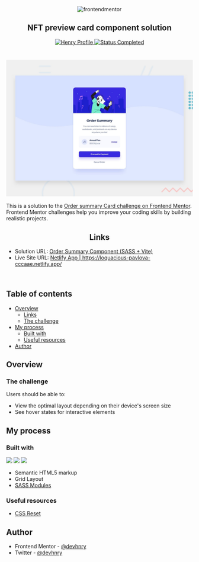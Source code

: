 <div align="center">

  <img src="https://www.frontendmentor.io/static/images/logo-mobile.svg" alt="frontendmentor" width="80">

  <h2 align="center">NFT preview card component solution</h2>
</div>

<!-- Bagdes -->
<div align="center">
  <!-- Profile -->
  <a href="https://www.frontendmentor.io/profile/devhnry">
    <img src="https://img.shields.io/badge/Profile-Henry%20Taiwo-07043B?style=for-the-badge&logo=frontendmentor" alt="Henry Profile">
  </a>
  <!-- Status -->
    <a href="#">
    <img src="https://img.shields.io/badge/Status-Completed-brightgreen?style=for-the-badge" alt="Status Completed">
  </a>

</div>

#

<div align="center">

![](./design/desktop-preview.jpg)

</div>

This is a solution to the [Order summary Card challenge on Frontend Mentor](https://www.frontendmentor.io/challenges/order-summary-component-QlPmajDUj). Frontend Mentor challenges help you improve your coding skills by building realistic projects. 

<h2 align="center">Links</h2>

- Solution URL: [Order Summary Component (SASS + Vite)](https://www.frontendmentor.io/solutions/order-summary-component-sass-vite-grid-pL6GALYixD)
- Live Site URL: [Netlify App | https://loquacious-pavlova-cccaae.netlify.app/ ](https://loquacious-pavlova-cccaae.netlify.app/)

<br>

## Table of contents

- [Overview](#overview)
  - [Links](#links)
  - [The challenge](#the-challenge)
- [My process](#my-process)
  - [Built with](#built-with)
  - [Useful resources](#useful-resources)
- [Author](#author)

## Overview

### The challenge

Users should be able to:

- View the optimal layout depending on their device's screen size
- See hover states for interactive elements

## My process

### Built with

<!-- BADGES  -->

![](https://img.shields.io/badge/HTML5-E34F26?style=for-the-badge&logo=html5&logoColor=white)
![](https://img.shields.io/badge/SASS/SCSS-FF0090?style=for-the-badge&logo=sass&logoColor=pink)
![](https://img.shields.io/badge/Git-F05032?style=for-the-badge&logo=git&logoColor=white)

- Semantic HTML5 markup
- Grid Layout
- [SASS Modules](https://styled-components.com/)

### Useful resources

- [CSS Reset](https://www.joshwcomeau.com/css/custom-css-reset/)

## Author

- Frontend Mentor - [@devhnry](https://www.frontendmentor.io/profile/yourusername)
- Twitter - [@devhnry](https://www.twitter.com/yourusername)
